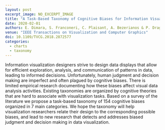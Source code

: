 ```yaml
---
layout: post
excerpt_image: NO_EXCERPT_IMAGE
title: "A Task-Based Taxonomy of Cognitive Biases for Information Visualization"
date: 2020-02-01
authors: E. Dimara, S. Franconeri, C. Plaisant, A. Bezerianos & P. Dragicevic
venue: "IEEE Transactions on Visualization and Computer Graphics"
doi: 10.1109/TVCG.2018.2872577
categories:
  - charts
  - taxonomy
---
```

Information visualization designers strive to design data displays that allow for efficient exploration, analysis, and communication of patterns in data, leading to informed decisions. Unfortunately, human judgment and decision making are imperfect and often plagued by cognitive biases. There is limited empirical research documenting how these biases affect visual data analysis activities. Existing taxonomies are organized by cognitive theories that are hard to associate with visualization tasks. Based on a survey of the literature we propose a task-based taxonomy of 154 cognitive biases organized in 7 main categories. We hope the taxonomy will help visualization researchers relate their design to the corresponding possible biases, and lead to new research that detects and addresses biased judgment and decision making in data visualization.
